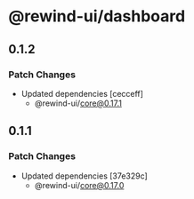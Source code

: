 # @rewind-ui/dashboard

## 0.1.2

### Patch Changes

- Updated dependencies [cecceff]
  - @rewind-ui/core@0.17.1

## 0.1.1

### Patch Changes

- Updated dependencies [37e329c]
  - @rewind-ui/core@0.17.0
